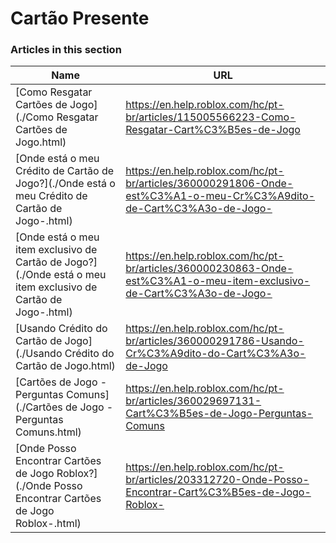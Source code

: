 # Cartão Presente  
### Articles in this section
Name|URL
-|-
[Como Resgatar Cartões de Jogo](./Como Resgatar Cartões de Jogo.html) |https://en.help.roblox.com/hc/pt-br/articles/115005566223-Como-Resgatar-Cart%C3%B5es-de-Jogo
[Onde está o meu Crédito de Cartão de Jogo?](./Onde está o meu Crédito de Cartão de Jogo-.html) |https://en.help.roblox.com/hc/pt-br/articles/360000291806-Onde-est%C3%A1-o-meu-Cr%C3%A9dito-de-Cart%C3%A3o-de-Jogo-
[Onde está o meu item exclusivo de Cartão de Jogo?](./Onde está o meu item exclusivo de Cartão de Jogo-.html) |https://en.help.roblox.com/hc/pt-br/articles/360000230863-Onde-est%C3%A1-o-meu-item-exclusivo-de-Cart%C3%A3o-de-Jogo-
[Usando Crédito do Cartão de Jogo](./Usando Crédito do Cartão de Jogo.html) |https://en.help.roblox.com/hc/pt-br/articles/360000291786-Usando-Cr%C3%A9dito-do-Cart%C3%A3o-de-Jogo
[Cartões de Jogo - Perguntas Comuns](./Cartões de Jogo - Perguntas Comuns.html) |https://en.help.roblox.com/hc/pt-br/articles/360029697131-Cart%C3%B5es-de-Jogo-Perguntas-Comuns
[Onde Posso Encontrar Cartões de Jogo Roblox?](./Onde Posso Encontrar Cartões de Jogo Roblox-.html) |https://en.help.roblox.com/hc/pt-br/articles/203312720-Onde-Posso-Encontrar-Cart%C3%B5es-de-Jogo-Roblox-